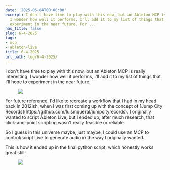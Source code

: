 ```yaml
---
date: '2025-06-04T00:00:00'
excerpt: I don't have time to play with this now, but an Ableton MCP is really interesting.
  I wonder how well it performs, I'll add it to my list of things that I'll hope to
  experiment in the near future. For ...
has_title: false
slug: 6-4-2025
tags:
- mcp
- ableton-live
title: 6-4-2025
url_path: log/6-4-2025/
---
```



I don't have time to play with this now, but an Ableton MCP is really interesting. I wonder how well it performs, I'll add it to my list of things that I'll hope to experiment in the near future.
<figure class="content-figure">
<img src="https://mp1ewwuojwmnpxpy.public.blob.vercel-storage.com/image_1749071149679-Lr8FtQNizJckzAdS1PZcNagSfvo0XP.webp" width="auto" class="">
<figcaption class="f6 gray tl"></figcaption>
</figure>
For future reference, I'd like to recreate a workflow that I had in my head back in 2012ish, when I was first coming up with the concept of [Jump City Records](https://github.com/luismqueral/jumpcityrecords). I originally wanted to script Ableton Live, but I ended up, after much research, that click-and-point scripting wasn't really feasible or reliable.

So I guess in this universe maybe, just maybe, I could use an MCP to control/script Live to generate audio in the way I originally wanted.

This is how it ended up in the final python script, which honestly works great still!
<figure class="content-figure">
<img src="https://mp1ewwuojwmnpxpy.public.blob.vercel-storage.com/image_1749347080895-hFUlluSXW3mXJTAdQIWBzuTKSqoRAf.webp" width="auto" class="ba b--light-gray bw2 br2">
<figcaption class="f6 gray tl"></figcaption>
</figure>